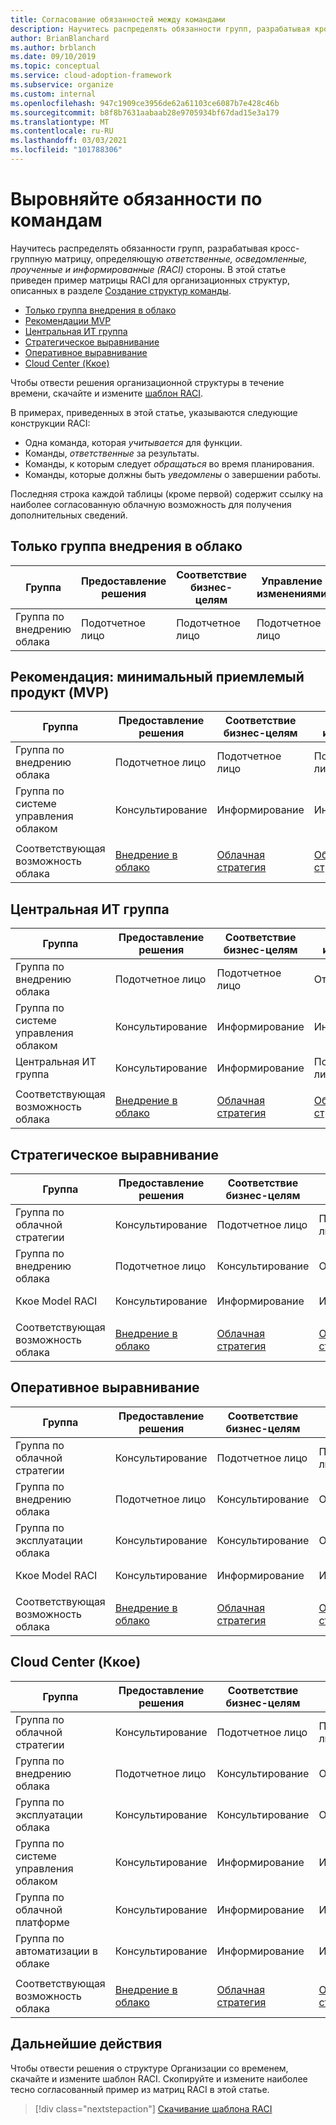 ```yaml
---
title: Согласование обязанностей между командами
description: Научитесь распределять обязанности групп, разрабатывая кросс-группную матрицу, определяющую ответственные, осведомленные, проученные и информированные (RACI) стороны.
author: BrianBlanchard
ms.author: brblanch
ms.date: 09/10/2019
ms.topic: conceptual
ms.service: cloud-adoption-framework
ms.subservice: organize
ms.custom: internal
ms.openlocfilehash: 947c1909ce3956de62a61103ce6087b7e428c46b
ms.sourcegitcommit: b8f8b7631aabaab28e9705934bf67dad15e3a179
ms.translationtype: MT
ms.contentlocale: ru-RU
ms.lasthandoff: 03/03/2021
ms.locfileid: "101788306"
---
```

# <a name="align-responsibilities-across-teams"></a>Выровняйте обязанности по командам

Научитесь распределять обязанности групп, разрабатывая кросс-группную матрицу, определяющую *ответственные, осведомленные, проученные и информированные (RACI)* стороны. В этой статье приведен пример матрицы RACI для организационных структур, описанных в разделе [Создание структур команды](./organization-structures.md).

- [Только группа внедрения в облако](#cloud-adoption-team-only)
- [Рекомендации MVP](#best-practice-minimum-viable-product-mvp)
- [Центральная ИТ группа](#central-it-team)
- [Стратегическое выравнивание](#strategic-alignment)
- [Оперативное выравнивание](#operational-alignment)
- [Cloud Center (Ккое)](#cloud-center-of-excellence-ccoe)

Чтобы отвести решения организационной структуры в течение времени, скачайте и измените [шаблон RACI](https://raw.githubusercontent.com/microsoft/CloudAdoptionFramework/master/organize/raci-template.xlsx).

В примерах, приведенных в этой статье, указываются следующие конструкции RACI:

- Одна команда, которая *учитывается* для функции.
- Команды, *ответственные* за результаты.
- Команды, к которым следует *обращаться* во время планирования.
- Команды, которые должны быть *уведомлены* о завершении работы.

Последняя строка каждой таблицы (кроме первой) содержит ссылку на наиболее согласованную облачную возможность для получения дополнительных сведений.

## <a name="cloud-adoption-team-only"></a>Только группа внедрения в облако

| Группа | Предоставление решения | Соответствие бизнес-целям | Управление изменениями | Эксплуатация решения | Система управления | Развитие платформы | Операции платформы | Автоматизация платформы |
| ------------------- | ----------------- | ------------------ | ----------------- | ------------------- | ----------- | ----------------- | ------------------- | ------------------- |
| Группа по внедрению облака | Подотчетное лицо       | Подотчетное лицо        | Подотчетное лицо       | Подотчетное лицо         | Подотчетное лицо | Подотчетное лицо       | Подотчетное лицо         | Подотчетное лицо         |

## <a name="best-practice-minimum-viable-product-mvp"></a>Рекомендация: минимальный приемлемый продукт (MVP)

| Группа | Предоставление решения                     | Соответствие бизнес-целям                    | Управление изменениями                     | Эксплуатация решения                       | Система управления                                                                        | Развитие платформы                                                             | Операции платформы                                                           | Автоматизация платформы                                                               |
| ------------------------ | ------------------------------------- | ------------------------------------- | ------------------------------------- | ----------------------------------------- | --------------------------------------------------------------------------------- | ----------------------------------------------------------------------------- | ----------------------------------------------------------------------------- | --------------------------------------------------------------------------------- |
| Группа по внедрению облака      | Подотчетное лицо                           | Подотчетное лицо                           | Подотчетное лицо                           | Подотчетное лицо                               | Консультирование                                                                         | Консультирование                                                                     | Консультирование                                                                     | Информирование                                                                          |
| Группа по системе управления облаком    | Консультирование                             | Информирование                              | Информирование                              | Информирование                                  | Подотчетное лицо                                                                       | Подотчетное лицо                                                                   | Подотчетное лицо                                                                   | Подотчетное лицо                                                                       |
|                          |                                       |                                       |                                       |                                           |                                                                                   |                                                                               |                                                                               |                                                                                   |
| Соответствующая возможность облака | [Внедрение в облако](./cloud-adoption.md) | [Облачная стратегия](./cloud-strategy.md) | [Облачная стратегия](./cloud-strategy.md) | [Операции в облаке](./cloud-operations.md) | [Ккое](./cloud-center-of-excellence.md) и [управление облаком](./cloud-governance.md) | [Ккое](./cloud-center-of-excellence.md)  -  [облачная платформа](./cloud-platform.md) | [Ккое](./cloud-center-of-excellence.md) и [облачная платформа](./cloud-platform.md) | [Ккое](./cloud-center-of-excellence.md) и [облачная Автоматизация](./cloud-automation.md) |

## <a name="central-it-team"></a>Центральная ИТ группа

| Группа | Предоставление решения                     | Соответствие бизнес-целям                    | Управление изменениями                     | Эксплуатация решения                       | Система управления                                | Развитие платформы             | Операции платформы           | Автоматизация платформы           |
| ------------------------ | ------------------------------------- | ------------------------------------- | ------------------------------------- | ----------------------------------------- | ----------------------------------------- | ----------------------------- | ----------------------------- | ----------------------------- |
| Группа по внедрению облака      | Подотчетное лицо                           | Подотчетное лицо                           | Ответственность                           | Ответственность                               | Информирование                                  | Информирование                      | Информирование                      | Информирование                      |
| Группа по системе управления облаком    | Консультирование                             | Информирование                              | Информирование                              | Информирование                                  | Подотчетное лицо                               | Консультирование                     | Ответственность                   | Информирование                      |
| Центральная ИТ группа               | Консультирование                             | Информирование                              | Подотчетное лицо                           | Подотчетное лицо                               | Ответственность                               | Подотчетное лицо                   | Подотчетное лицо                   | Подотчетное лицо                   |
|                          |                                       |                                       |                                       |                                           |                                           |                               |                               |                               |
| Соответствующая возможность облака | [Внедрение в облако](./cloud-adoption.md) | [Облачная стратегия](./cloud-strategy.md) | [Облачная стратегия](./cloud-strategy.md) | [Операции в облаке](./cloud-operations.md) | [Система управления облаком](./cloud-governance.md) | [Центральная ИТ группа](./central-it.md) | [Центральная ИТ группа](./central-it.md) | [Центральная ИТ группа](./central-it.md) |

## <a name="strategic-alignment"></a>Стратегическое выравнивание

| Группа | Предоставление решения                     | Соответствие бизнес-целям                    | Управление изменениями                     | Эксплуатация решения                       | Система управления                                                                        | Развитие платформы                                                             | Операции платформы                                                           | Автоматизация платформы                                                               |
| ------------------------ | ------------------------------------- | ------------------------------------- | ------------------------------------- | ----------------------------------------- | --------------------------------------------------------------------------------- | ----------------------------------------------------------------------------- | ----------------------------------------------------------------------------- | --------------------------------------------------------------------------------- |
| Группа по облачной стратегии      | Консультирование                             | Подотчетное лицо                           | Подотчетное лицо                           | Консультирование                                 | Консультирование                                                                         | Информирование                                                                      | Информирование                                                                      | Информирование                                                                          |
| Группа по внедрению облака      | Подотчетное лицо                           | Консультирование                             | Ответственность                           | Подотчетное лицо                               | Информирование                                                                          | Информирование                                                                      | Информирование                                                                      | Информирование                                                                          |
| Ккое Model RACI          | Консультирование                             | Информирование                              | Информирование                              | Информирование                                  | Подотчетное лицо                                                                       | Подотчетное лицо                                                                   | Подотчетное лицо                                                                   | Подотчетное лицо                                                                       |
|                          |                                       |                                       |                                       |                                           |                                                                                   |                                                                               |                                                                               |                                                                                   |
| Соответствующая возможность облака | [Внедрение в облако](./cloud-adoption.md) | [Облачная стратегия](./cloud-strategy.md) | [Облачная стратегия](./cloud-strategy.md) | [Операции в облаке](./cloud-operations.md) | [Ккое](./cloud-center-of-excellence.md) и [управление облаком](./cloud-governance.md) | [Ккое](./cloud-center-of-excellence.md) и [облачная платформа](./cloud-platform.md) | [Ккое](./cloud-center-of-excellence.md) и [облачная платформа](./cloud-platform.md) | [Ккое](./cloud-center-of-excellence.md) и [облачная Автоматизация](./cloud-automation.md) |

## <a name="operational-alignment"></a>Оперативное выравнивание

| Группа | Предоставление решения                     | Соответствие бизнес-целям                    | Управление изменениями                     | Эксплуатация решения                       | Система управления                                                                        | Развитие платформы                                                             | Операции платформы                                                           | Автоматизация платформы                                                               |
| ------------------------ | ------------------------------------- | ------------------------------------- | ------------------------------------- | ----------------------------------------- | --------------------------------------------------------------------------------- | ----------------------------------------------------------------------------- | ----------------------------------------------------------------------------- | --------------------------------------------------------------------------------- |
| Группа по облачной стратегии      | Консультирование                             | Подотчетное лицо                           | Подотчетное лицо                           | Консультирование                                 | Консультирование                                                                         | Информирование                                                                      | Информирование                                                                      | Информирование                                                                          |
| Группа по внедрению облака      | Подотчетное лицо                           | Консультирование                             | Ответственность                           | Консультирование                                 | Информирование                                                                          | Информирование                                                                      | Информирование                                                                      | Информирование                                                                          |
| Группа по эксплуатации облака    | Консультирование                             | Консультирование                             | Ответственность                           | Подотчетное лицо                               | Консультирование                                                                         | Информирование                                                                      | Подотчетное лицо                                                                   | Консультирование                                                                         |
| Ккое Model RACI          | Консультирование                             | Информирование                              | Информирование                              | Информирование                                  | Подотчетное лицо                                                                       | Подотчетное лицо                                                                   | Ответственность                                                                   | Подотчетное лицо                                                                       |
|                          |                                       |                                       |                                       |                                           |                                                                                   |                                                                               |                                                                               |                                                                                   |
| Соответствующая возможность облака | [Внедрение в облако](./cloud-adoption.md) | [Облачная стратегия](./cloud-strategy.md) | [Облачная стратегия](./cloud-strategy.md) | [Операции в облаке](./cloud-operations.md) | [Ккое](./cloud-center-of-excellence.md) и [управление облаком](./cloud-governance.md) | [Ккое](./cloud-center-of-excellence.md) и [облачная платформа](./cloud-platform.md) | [Ккое](./cloud-center-of-excellence.md) и [облачная платформа](./cloud-platform.md) | [Ккое](./cloud-center-of-excellence.md) и [облачная Автоматизация](./cloud-automation.md) |

## <a name="cloud-center-of-excellence-ccoe"></a>Cloud Center (Ккое)

| Группа | Предоставление решения                     | Соответствие бизнес-целям                    | Управление изменениями                     | Эксплуатация решения                       | Система управления                                                                        | Развитие платформы                                                             | Операции платформы                                                           | Автоматизация платформы                                                               |
| ------------------------ | ------------------------------------- | ------------------------------------- | ------------------------------------- | ----------------------------------------- | --------------------------------------------------------------------------------- | ----------------------------------------------------------------------------- | ----------------------------------------------------------------------------- | --------------------------------------------------------------------------------- |
| Группа по облачной стратегии      | Консультирование                             | Подотчетное лицо                           | Подотчетное лицо                           | Консультирование                                 | Консультирование                                                                         | Информирование                                                                      | Информирование                                                                      | Информирование                                                                          |
| Группа по внедрению облака      | Подотчетное лицо                           | Консультирование                             | Ответственность                           | Консультирование                                 | Информирование                                                                          | Информирование                                                                      | Информирование                                                                      | Информирование                                                                          |
| Группа по эксплуатации облака    | Консультирование                             | Консультирование                             | Ответственность                           | Подотчетное лицо                               | Консультирование                                                                         | Информирование                                                                      | Подотчетное лицо                                                                   | Консультирование                                                                         |
| Группа по системе управления облаком    | Консультирование                             | Информирование                              | Информирование                              | Консультирование                                 | Подотчетное лицо                                                                       | Консультирование                                                                     | Ответственность                                                                   | Информирование                                                                          |
| Группа по облачной платформе      | Консультирование                             | Информирование                              | Информирование                              | Консультирование                                 | Консультирование                                                                         | Подотчетное лицо                                                                   | Ответственность                                                                   | Ответственность                                                                       |
| Группа по автоматизации в облаке    | Консультирование                             | Информирование                              | Информирование                              | Информирование                                  | Консультирование                                                                         | Ответственность                                                                   | Ответственность                                                                   | Подотчетное лицо                                                                       |
|                          |                                       |                                       |                                       |                                           |                                                                                   |                                                                               |                                                                               |                                                                                   |
| Соответствующая возможность облака | [Внедрение в облако](./cloud-adoption.md) | [Облачная стратегия](./cloud-strategy.md) | [Облачная стратегия](./cloud-strategy.md) | [Операции в облаке](./cloud-operations.md) | [Ккое](./cloud-center-of-excellence.md) и [управление облаком](./cloud-governance.md) | [Ккое](./cloud-center-of-excellence.md) и [облачная платформа](./cloud-platform.md) | [Ккое](./cloud-center-of-excellence.md) и [облачная платформа](./cloud-platform.md) | [Ккое](./cloud-center-of-excellence.md) и [облачная Автоматизация](./cloud-automation.md) |

## <a name="next-steps"></a>Дальнейшие действия

Чтобы отвести решения о структуре Организации со временем, скачайте и измените шаблон RACI. Скопируйте и измените наиболее тесно согласованный пример из матриц RACI в этой статье.

> [!div class="nextstepaction"]
> [Скачивание шаблона RACI](https://raw.githubusercontent.com/microsoft/CloudAdoptionFramework/master/organize/raci-template.xlsx)
